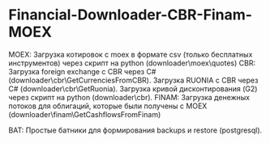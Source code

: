 # Financial-Downloader-CBR-Finam-MOEX
MOEX:
Загрузка котировок с moex в формате csv (только бесплатных инструментов) через скрипт на python (downloader\moex\quotes)
CBR:
Загрузка foreign exchange с CBR через С# (downloader\cbr\GetCurrenciesFromCBR).
Загрузка RUONIA с CBR через С# (downloader\cbr\GetRuonia).
Загрузка кривой дисконтирования (G2) через скрипт на python (downloader\cbr).
FINAM:
Загрузка денежных потоков для облигаций, которые были получены с MOEX (downloader\finam\GetCashflowsFromFinam)


BAT:
Простые батники для формирования backups и restore (postgresql).   
